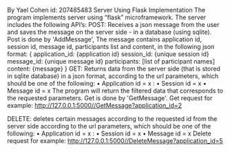 By Yael Cohen
id: 207485483‏
Server Using Flask Implementation
The program implements server using “flask” microframework.
The server includes the following API’s:
POST:
Receives a json message from the user and saves the message on the server side - in a database (using sqlite). Post is done by 'AddMessage', The message contains application id, session id, message id, participants list and content, in the following json format: 
{
        application_id: {application id}
        session_id: {unique session id}
        message_id: {unique message id}
        participants: [list of participant names]
        content: {message}
} 
GET:
Returns data from the server side (that is stored in sqlite database) in a json format, according to the url parameters, which should be one of the following: 
•	Application id = x : 
•	Session id = x
•	Message id = x
The program will return the filtered data that corresponds to the requested parameters. Get is done by 'GetMessage'.
Get request for example: http://127.0.0.1:5000//GetMessage?application_id=2

DELETE:
deletes certain messages according to the requested id from the server side according to the url parameters, which should be one of the following: 
•	Application id = x : 
•	Session id = x
•	Message id = x
Delete request for example: http://127.0.0.1:5000//DeleteMessage?application_id=5

